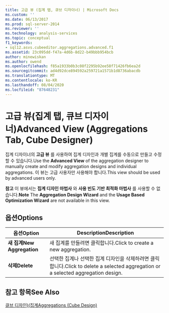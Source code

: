 ```yaml
---
title: 고급 뷰 (집계 탭, 큐브 디자이너) | Microsoft Docs
ms.custom: ''
ms.date: 06/13/2017
ms.prod: sql-server-2014
ms.reviewer: ''
ms.technology: analysis-services
ms.topic: conceptual
f1_keywords:
- sql12.asvs.cubeeditor.aggregations.advanced.f1
ms.assetid: 23c095dd-f47a-4d6b-8d22-b49bbb954bcb
author: minewiskan
ms.author: owend
ms.openlocfilehash: f85a1933b0b3c08f2295b92ee58f71426fb6ea2d
ms.sourcegitcommit: ad4d92dce894592a259721a1571b1d8736abacdb
ms.translationtype: MT
ms.contentlocale: ko-KR
ms.lasthandoff: 08/04/2020
ms.locfileid: "87648231"
---
```

# <a name="advanced-view-aggregations-tab-cube-designer"></a><span data-ttu-id="e266b-102">고급 뷰(집계 탭, 큐브 디자이너)</span><span class="sxs-lookup"><span data-stu-id="e266b-102">Advanced View (Aggregations Tab, Cube Designer)</span></span>
  <span data-ttu-id="e266b-103">집계 디자이너의 **고급 뷰** 를 사용하여 집계 디자인과 개별 집계를 수동으로 만들고 수정할 수 있습니다.</span><span class="sxs-lookup"><span data-stu-id="e266b-103">Use the **Advanced View** of the aggregation designer to manually create and modify aggregation designs and individual aggregations.</span></span> <span data-ttu-id="e266b-104">이 뷰는 고급 사용자만 사용해야 합니다.</span><span class="sxs-lookup"><span data-stu-id="e266b-104">This view should be used by advanced users only.</span></span>  
  
 <span data-ttu-id="e266b-105">**참고** 이 뷰에서는 **집계 디자인 마법사** 와 **사용 빈도 기반 최적화 마법사** 를 사용할 수 없습니다.</span><span class="sxs-lookup"><span data-stu-id="e266b-105">**Note** The **Aggregation Design Wizard** and the **Usage Based Optimization Wizard** are not available in this view.</span></span>  
  
## <a name="options"></a><span data-ttu-id="e266b-106">옵션</span><span class="sxs-lookup"><span data-stu-id="e266b-106">Options</span></span>  
  
|<span data-ttu-id="e266b-107">옵션</span><span class="sxs-lookup"><span data-stu-id="e266b-107">Option</span></span>|<span data-ttu-id="e266b-108">Description</span><span class="sxs-lookup"><span data-stu-id="e266b-108">Description</span></span>|  
|------------|-----------------|  
|<span data-ttu-id="e266b-109">**새 집계**</span><span class="sxs-lookup"><span data-stu-id="e266b-109">**New Aggregation**</span></span>|<span data-ttu-id="e266b-110">새 집계를 만들려면 클릭합니다.</span><span class="sxs-lookup"><span data-stu-id="e266b-110">Click to create a new aggregation.</span></span>|  
|<span data-ttu-id="e266b-111">**삭제**</span><span class="sxs-lookup"><span data-stu-id="e266b-111">**Delete**</span></span>|<span data-ttu-id="e266b-112">선택한 집계나 선택한 집계 디자인을 삭제하려면 클릭합니다.</span><span class="sxs-lookup"><span data-stu-id="e266b-112">Click to delete a selected aggregation or a selected aggregation design.</span></span>|  
  
## <a name="see-also"></a><span data-ttu-id="e266b-113">참고 항목</span><span class="sxs-lookup"><span data-stu-id="e266b-113">See Also</span></span>  
 [<span data-ttu-id="e266b-114">큐브 디자인&#41;&#40;집계</span><span class="sxs-lookup"><span data-stu-id="e266b-114">Aggregations &#40;Cube Design&#41;</span></span>](aggregations-cube-design.md)  
  
  
